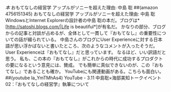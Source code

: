 *本* おもてなしの経営学 アップルがソニーを超えた理由: 中島 聡
##(amazon 4756151345)  おもてなしの経営学 アップルがソニーを超えた理由: 中島 聡
WindowsとInternet Explorerの設計者の中島 聡の本だ。ブログは*[http://satoshi.blogs.com/|Life is beautiful*]が有名だ。
かなりの部分、ブログからの記事と対談が占めるが、全体として一貫して『おもてなし』の重要性についての話が綴られている。
中島さんのブログにUser Experienceに対する日本語が思い浮かばないと書いたところ、次のようなコメントが入ったそうだ。
 User Experienceは『おもてなし』だと思っています。
なるほど、いい訳語だと思う。
私も、この本の『おもてなし』がこれからの時代に成功するプロダクトの要になるという意見には、賛成。
でも簡単に真似できないのが、この『おもてなし』であることも確か。
YouTubeにも関連動画がある。こちらも面白い。
##(youtube la_YmTMhAs4)  YouTube - 3.11 中島聡×海部美知トークイベント02：『おもてなしの経営学』執筆について
